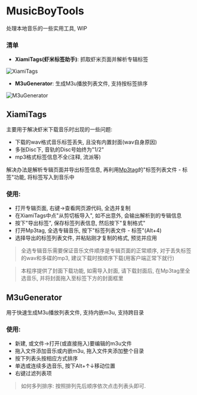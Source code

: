 # MusicBoyTools
处理本地音乐的一些实用工具, WIP

### 清单
- **XiamiTags(虾米标签助手)**: 抓取虾米页面并解析专辑标签

![XiamiTags](https://user-images.githubusercontent.com/12966814/49525397-9fafcd80-f8e8-11e8-834d-90c0aaae85c9.PNG)

- **M3uGenerator**: 生成M3u播放列表文件, 支持按标签排序

![M3uGenerator](https://user-images.githubusercontent.com/12966814/49525477-cb32b800-f8e8-11e8-9fa0-dd5cffe6a44f.PNG)

## XiamiTags
主要用于解决虾米下载音乐时出现的一些问题: 
- 下载的wav格式音乐标签丢失, 且没有内置封面(wav自身原因)
- 多张Disc下, 音轨的Disc号始终为"1/2"
- mp3格式标签信息不全(注释, 流派等)

解决办法是解析专辑页面并导出标签信息, 再利用[Mp3tag](https://www.mp3tag.de/en/)的"标签列表文件 - 标签"功能, 将标签写入到音乐中

### 使用: 
- 打开专辑页面, 右键->查看网页源代码, 全选并复制
- 在XiamiTags中点"从剪切板导入", 如不出意外, 会输出解析到的专辑信息
- 按下"导出标签", 保存标签列表信息, 然后按下"复制格式"
- 打开Mp3tag, 全选专辑音乐, 按下"标签列表文件 - 标签"(Alt+4)
- 选择导出的标签列表文件, 并粘贴刚才复制的格式, 预览并应用

> 全选专辑音乐需要保证音乐文件顺序是专辑页面的正常顺序, 对于丢失标签的wav和多碟的mp3, 建议下载时按顺序下载(用客户端正常下就行)

> 本程序提供了封面下载功能, 如需导入封面, 请下载封面后, 在Mp3tag里全选音乐, 并将封面拖入至标签下方的封面框里

## M3uGenerator
用于快速生成M3u播放列表文件, 支持内嵌m3u, 支持跨目录
### 使用:
- 新建, 或文件->打开(或直接拖入)要编辑的m3u文件
- 拖入文件添加音乐或内嵌m3u, 拖入文件夹添加整个目录
- 按下列表头按相应方式排序
- 单选或连续多选音乐, 按下Alt+↑↓移动位置
- 右键过滤列表项

> 如何多列排序: 按照排列先后顺序依次点击列表头即可.